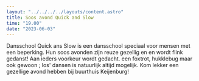 ```yaml
---
layout: "../../../../layouts/content.astro"
title: Soos avond Quick and Slow
time: "19.00"
date: "2023-06-03"
---
```


Dansschool Quick ans Slow is een dansschool speciaal voor mensen met een beperking.
Hun soos avonden zijn reuze gezellig en en wordt flink gedanst! Aan ieders voorkeur wordt gedacht.
een foxtrot, hukklebug maar ook gewoon ; los' dansen is natuurlijk altijd mogelijk.
Kom lekker een gezellige avond hebben bij buurthuis Keijenburg!

